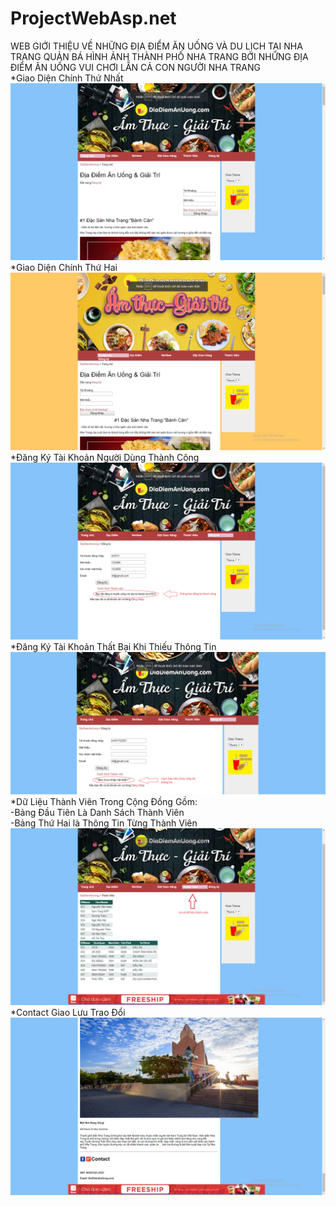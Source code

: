 # ProjectWebAsp.net
WEB GIỚI THIỆU VỀ NHỮNG ĐỊA ĐIỂM ĂN UỐNG VÀ DU LỊCH TẠI NHA TRANG QUẢN BÁ HÌNH ẢNH THÀNH PHỐ NHA TRANG BỞI NHỮNG ĐỊA ĐIỂM ĂN UỐNG VUI CHƠI LẪN CẢ CON NGƯỜI NHA TRANG  </br>
*Giao Diện Chính Thứ Nhất
![IMG](theme1.png)
*Giao Diện Chính Thứ Hai
![IMG](theme2.png)
*Đăng Ký Tài Khoản Người Dùng Thành Công </br>
![IMG](dangkytkthanhcong.png)
*Đăng Ký Tài Khoản Thất Bại Khi Thiếu Thông Tin
![IMG](loineukonhapmk.png)
*Dữ Liệu Thành Viên Trong Cộng Đồng Gồm:</br>-Bảng Đầu Tiên Là Danh Sách Thành Viên</br>
    -Bảng Thứ Hai là Thông Tin Từng Thành Viên
![IMG](csdlthanhvien.png)
*Contact Giao Lưu Trao Đổi
![IMG](contact.png)
